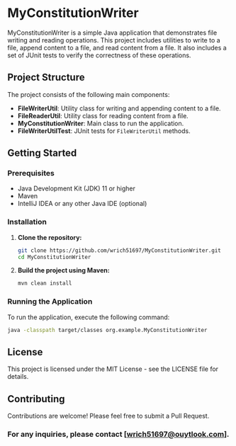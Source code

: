 # MyConstitutionWriter

MyConstitutionWriter is a simple Java application that demonstrates file writing and reading operations. This project includes utilities to write to a file, append content to a file, and read content from a file. It also includes a set of JUnit tests to verify the correctness of these operations.

## Project Structure

The project consists of the following main components:

- **FileWriterUtil**: Utility class for writing and appending content to a file.
- **FileReaderUtil**: Utility class for reading content from a file.
- **MyConstitutionWriter**: Main class to run the application.
- **FileWriterUtilTest**: JUnit tests for `FileWriterUtil` methods.

## Getting Started

### Prerequisites

- Java Development Kit (JDK) 11 or higher
- Maven
- IntelliJ IDEA or any other Java IDE (optional)

### Installation

1. **Clone the repository:**

    ```sh
    git clone https://github.com/wrich51697/MyConstitutionWriter.git
    cd MyConstitutionWriter
    ```

2. **Build the project using Maven:**

    ```sh
    mvn clean install
    ```

### Running the Application

To run the application, execute the following command:

```sh
java -classpath target/classes org.example.MyConstitutionWriter
```
## License
This project is licensed under the MIT License - see the LICENSE file for details.

## Contributing
Contributions are welcome! Please feel free to submit a Pull Request.

### For any inquiries, please contact [wrich51697@ouytlook.com].
